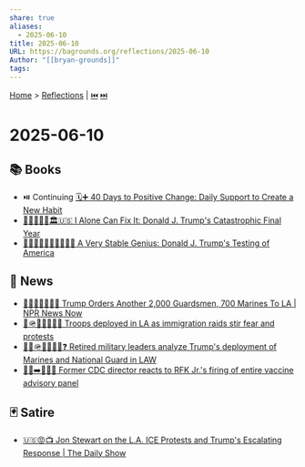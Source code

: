 ```yaml
---
share: true
aliases:
  - 2025-06-10
title: 2025-06-10
URL: https://bagrounds.org/reflections/2025-06-10
Author: "[[bryan-grounds]]"
tags: 
---
```

[Home](../index.md) > [Reflections](./index.md) | [⏮️](./2025-06-09.md) [⏭️](./2025-06-11.md)  
# 2025-06-10  
## 📚 Books  
- ⏯️ Continuing [🗓️➕ 40 Days to Positive Change: Daily Support to Create a New Habit](../books/40-days-to-positive-change-daily-support-to-create-a-new-habit.md)  
- [🍊🤡🤥👹💥🏛️🇺🇸 I Alone Can Fix It: Donald J. Trump's Catastrophic Final Year](../books/i-alone-can-fix-it-donald-j-trumps-catastrophic-final-year.md)  
- [🤡🫨😭🤬😵‍💫🤥👹🇺🇸 A Very Stable Genius: Donald J. Trump's Testing of America](../books/a-very-stable-genius-donald-j-trumps-testing-of-america.md)  
  
## 📰 News  
- [👨‍⚖️💂‍♂️🚨🇺🇸 Trump Orders Another 2,000 Guardsmen, 700 Marines To LA | NPR News Now](../videos/trump-orders-another-2000-guardsmen-700-marines-to-la-npr-news-now.md)  
- [👹🪖🇺🇸🚧✊🏾 Troops deployed in LA as immigration raids stir fear and protests](../videos/troops-deployed-in-la-as-immigration-raids-stir-fear-and-protests.md)  
- [👴🏻🪖🇺🇸🤥👹❓ Retired military leaders analyze Trump's deployment of Marines and National Guard in LAW](../videos/retired-military-leaders-analyze-trumps-deployment-of-marines-and-national-guard-in-la.md)  
- [👨‍⚕️➡️😬💉💥 Former CDC director reacts to RFK Jr.'s firing of entire vaccine advisory panel](../videos/former-cdc-director-reacts-to-rfk-jrs-firing-of-entire-vaccine-advisory-panel.md)  
  
## 🃏 Satire  
- [🇺🇸😡📺 Jon Stewart on the L.A. ICE Protests and Trump's Escalating Response | The Daily Show](../videos/jon-stewart-on-the-la-ice-protests-and-trumps-escalating-response-the-daily-show.md)
